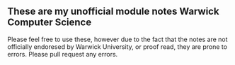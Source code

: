 ## These are my unofficial module notes Warwick Computer Science

Please feel free to use these, however due to the fact that the notes are not officially endoresed by Warwick University, or proof read, they are prone to errors.
Please pull request any errors.

